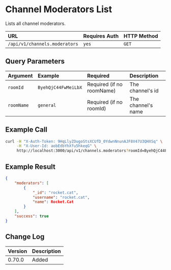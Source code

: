 # Channel Moderators List

Lists all channel moderators.

| URL | Requires Auth | HTTP Method |
| :--- | :--- | :--- |
| `/api/v1/channels.moderators` | `yes` | `GET` |

## Query Parameters

| Argument   | Example             | Required                  | Description        |
| :--------- | :------------------ | :------------------------ | :----------------- |
| `roomId`   | `ByehQjC44FwMeiLbX` | Required (if no roomName) | The channel's id   |
| `roomName` | `general`           | Required (if no roomId)   | The channel's name |

## Example Call

```bash
curl -H "X-Auth-Token: 9HqLlyZOugoStsXCUfD_0YdwnNnunAJF8V47U3QHXSq" \
     -H "X-User-Id: aobEdbYhXfu5hkeqG" \
     http://localhost:3000/api/v1/channels.moderators?roomId=ByehQjC44FwMeiLbX
```

## Example Result

```json
{
    "moderators": [
        {
            "_id": "rocket.cat",
            "username": "rocket.cat",
            "name": Rocket.Cat
        }
    ],
    "success": true
}
```

## Change Log

| Version | Description |
| :--- | :--- |
| 0.70.0 | Added |
